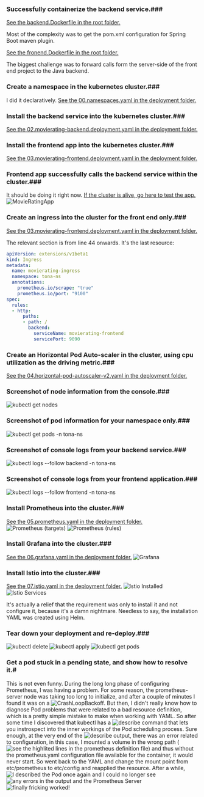 ### Successfully containerize the backend service.###

[See the backend.Dockerfile in the root folder.](https://github.com/drivexcite/MovieRating/blob/master/backend.Dockerfile)

Most of the complexity was to get the pom.xml configuration for Spring Boot maven plugin.


[See the fronend.Dockerfile in the root folder.](https://github.com/drivexcite/MovieRating/blob/master/frontend.Dockerfile)

The biggest challenge was to forward calls form the server-side of the front end project to the Java backend.

### Create a namespace in the kubernetes cluster.###
I did it declaratively. [See the 00.namespaces.yaml in the deployment folder.](https://github.com/drivexcite/MovieRating/blob/master/deployment/00.namespaces.yaml)


### Install the backend service into the kubernetes cluster.###
[See the 02.movierating-backend.deployment.yaml in the deployment folder.](https://github.com/drivexcite/MovieRating/blob/master/deployment/02.movierating-backend.deployment.yaml)


### Install the frontend app into the kubernetes cluster.###
[See the 03.movierating-frontend.deployment.yaml in the deployment folder.](https://github.com/drivexcite/MovieRating/blob/master/deployment/03.movierating-frontend.deployment.yaml)

### Frontend app successfully calls the backend service within the cluster.###
It should be doing it right now. [If the cluster is alive, go here to test the app.](http://40.78.12.221/)
![MovieRatingApp](https://github.com/drivexcite/MovieRating/tree/master/images/MovieRatingApp.jpg)

### Create an ingress into the cluster for the front end only.###
[See the 03.movierating-frontend.deployment.yaml in the deployment folder.](https://github.com/drivexcite/MovieRating/blob/master/deployment/03.movierating-frontend.deployment.yaml)

The relevant section is from line 44 onwards. It's the last resource:
```yaml
apiVersion: extensions/v1beta1
kind: Ingress
metadata:
  name: movierating-ingress
  namespace: tona-ns
  annotations:
    prometheus.io/scrape: "true"
    prometheus.io/port: "9100"
spec:
  rules:
  - http:
      paths:
      - path: /
        backend:
          serviceName: movierating-frontend
		  servicePort: 9090
```
### Create an Horizontal Pod Auto-scaler in the cluster, using cpu utilization as the driving metric.###
[See the 04.horizontal-pod-autoscaler-v2.yaml in the deployment folder.](https://github.com/drivexcite/MovieRating/blob/master/deployment/04.horizontal-pod-autoscaler-v2.yaml)

### Screenshot of node information from the console.###
![kubectl get nodes](https://github.com/drivexcite/MovieRating/tree/master/images/kubectl-get-nodes.jpg)

### Screenshot of pod information for your namespace only.###
![kubectl get pods -n tona-ns](https://github.com/drivexcite/MovieRating/tree/master/images/kubectl-get-pods.jpg)

### Screenshot of console logs from your backend service.###
![kubectl logs --follow backend -n tona-ns](https://github.com/drivexcite/MovieRating/tree/master/images/kubectl-logs-follow-backend.jpg)

### Screenshot of console logs from your frontend application.###
![kubectl logs --follow frontend -n tona-ns](https://github.com/drivexcite/MovieRating/tree/master/images/kubectl-logs-follow-frontend.jpg)

### Install Prometheus into the cluster.###
[See the 05.prometheus.yaml in the deployment folder.](https://github.com/drivexcite/MovieRating/blob/master/deployment/05.prometheus.yaml)
![Prometheus (targets)](https://github.com/drivexcite/MovieRating/tree/master/images/PrometheusTargets.jpg)
![Prometheus (rules)](https://github.com/drivexcite/MovieRating/tree/master/images/PrometheusRules.jpg)

### Install Grafana into the cluster.###
[See the 06.grafana.yaml in the deployment folder.](https://github.com/drivexcite/MovieRating/blob/master/deployment/06.grafana.yaml)
![Grafana](https://github.com/drivexcite/MovieRating/tree/master/images/Grafana.jpg)

### Install Istio into the cluster.###
[See the 07.istio.yaml in the deployment folder.](https://github.com/drivexcite/MovieRating/blob/master/deployment/07.istio.yaml)
![Istio Installed](https://github.com/drivexcite/MovieRating/tree/master/images/IstioInstalled01.jpg)
![Istio Services](https://github.com/drivexcite/MovieRating/tree/master/images/IstioInstalled02.jpg)

It's actually a relief that the requirement was only to install it and not configure it, because it's a damn nightmare. Needless to say, the installation YAML was created using Helm.

### Tear down your deployment and re-deploy.###
![kubectl delete](https://github.com/drivexcite/MovieRating/tree/master/images/kubectl-delete.jpg)
![kubectl apply](https://github.com/drivexcite/MovieRating/tree/master/images/kubectl-apply.jpg)
![kubectl get pods](https://github.com/drivexcite/MovieRating/tree/master/images/kubectl-get-pods-after-recreate.jpg)

### Get a pod stuck in a pending state, and show how to resolve it.#
This is not even funny. During the long long phase of configuring Prometheus, I was having a problem. For some reason, the prometheus-server node was taking too long to initialize, and after a couple of minutes I found it was on a ![CrashLoopBackoff](https://github.com/drivexcite/MovieRating/tree/master/images/ProblemSolving1.jpg). But then, I didn't really know how to diagnose Pod problems that were related to a bad resource definition, which is a pretty simple mistake to make when working with YAML. So after some time I discovered that kubectl has a ![describe](https://github.com/drivexcite/MovieRating/tree/master/images/ProblemSolving2.jpg) command that lets you instrospect into the inner workings of the Pod scheduling process. Sure enough, at the very end of the ![describe output](https://github.com/drivexcite/MovieRating/tree/master/images/ProblemSolving3.jpg), there was an error related to configuration, in this case, I mounted a volume in the wrong path (![see the highlited lines](https://github.com/drivexcite/MovieRating/tree/master/images/ProblemSolving4.jpg) in the prometheus definition file) and thus without the prometheus.yaml configuration file available for the container, it would never start. So went back to the YAML and change the mount point from etc/prometheus to etc/config and reapplied the resource. After a while, ![I described](https://github.com/drivexcite/MovieRating/tree/master/images/ProblemSolving5.jpg) the Pod once again and I could no longer see ![any errors in the output](https://github.com/drivexcite/MovieRating/tree/master/images/ProblemSolving6.jpg) and the Prometheus Server ![finally fricking worked](https://github.com/drivexcite/MovieRating/tree/master/images/ProblemSolving6.jpg)!